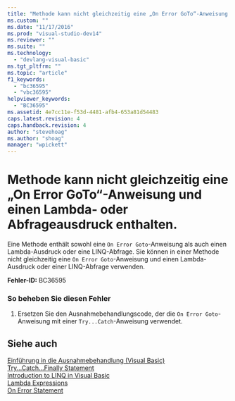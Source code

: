 ```yaml
---
title: "Methode kann nicht gleichzeitig eine „On Error GoTo“-Anweisung und einen Lambda- oder Abfrageausdruck enthalten. | Microsoft Docs"
ms.custom: ""
ms.date: "11/17/2016"
ms.prod: "visual-studio-dev14"
ms.reviewer: ""
ms.suite: ""
ms.technology: 
  - "devlang-visual-basic"
ms.tgt_pltfrm: ""
ms.topic: "article"
f1_keywords: 
  - "bc36595"
  - "vbc36595"
helpviewer_keywords: 
  - "BC36595"
ms.assetid: 4e7cc11e-f53d-4481-afb4-653a81d54483
caps.latest.revision: 4
caps.handback.revision: 4
author: "stevehoag"
ms.author: "shoag"
manager: "wpickett"
---
```

# Methode kann nicht gleichzeitig eine „On Error GoTo“-Anweisung und einen Lambda- oder Abfrageausdruck enthalten.
Eine Methode enthält sowohl eine `On Error Goto`\-Anweisung als auch einen Lambda\-Ausdruck oder eine LINQ\-Abfrage. Sie können in einer Methode nicht gleichzeitig eine `On Error Goto`\-Anweisung und einen Lambda\-Ausdruck oder einer LINQ\-Abfrage verwenden.  
  
 **Fehler\-ID:** BC36595  
  
### So beheben Sie diesen Fehler  
  
1.  Ersetzen Sie den Ausnahmebehandlungscode, der die `On Error Goto`\-Anweisung mit einer `Try...Catch`\-Anweisung verwendet.  
  
## Siehe auch  
 [Einführung in die Ausnahmebehandlung \(Visual Basic\)](http://msdn.microsoft.com/de-de/9792f16a-0cd2-40bd-ace2-f7a4344c0e52)   
 [Try...Catch...Finally Statement](../../visual-basic/language-reference/statements/try-catch-finally-statement.md)   
 [Introduction to LINQ in Visual Basic](../../visual-basic/programming-guide/language-features/linq/introduction-to-linq.md)   
 [Lambda Expressions](../../visual-basic/programming-guide/language-features/procedures/lambda-expressions.md)   
 [On Error Statement](../../visual-basic/language-reference/statements/on-error-statement.md)